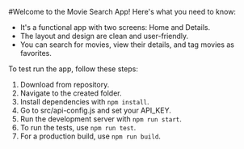 #Welcome to the Movie Search App! Here's what you need to know:

- It's a functional app with two screens: Home and Details.
- The layout and design are clean and user-friendly.
- You can search for movies, view their details, and tag movies as favorites.

To test run the app, follow these steps:

1. Download from repository.
2. Navigate to the created folder.
3. Install dependencies with `npm install`.
4. Go to src/api-config.js and set your API_KEY.
5. Run the development server with `npm run start`.
6. To run the tests, use `npm run test`.
7. For a production build, use `npm run build`.

